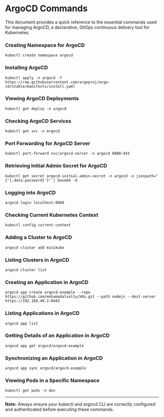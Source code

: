 # ArgoCD Commands

This document provides a quick reference to the essential commands used for managing ArgoCD, a declarative, GitOps continuous delivery tool for Kubernetes.

### Creating Namespace for ArgoCD

```
kubectl create namespace argocd
```

### Installing ArgoCD

```
kubectl apply -n argocd -f https://raw.githubusercontent.com/argoproj/argo-cd/stable/manifests/install.yaml
```

### Viewing ArgoCD Deployments

```
kubectl get deploy -n argocd
```

### Checking ArgoCD Services

```
kubectl get svc -n argocd
```

### Port Forwarding for ArgoCD Server

```
kubectl port-forward svc/argocd-server -n argocd 8080:443
```

### Retrieving Initial Admin Secret for ArgoCD

```
kubectl get secret argocd-initial-admin-secret -n argocd -o jsonpath="{'{.data.password}'}" | base64 -d
```

### Logging into ArgoCD

```
argocd login localhost:8080
```

### Checking Current Kubernetes Context

```
kubectl config current-context
```

### Adding a Cluster to ArgoCD

```
argocd cluster add minikube
```

### Listing Clusters in ArgoCD

```
argocd cluster list
```

### Creating an Application in ArgoCD

```
argocd app create argocd-example --repo https://github.com/mohamadalsalty/k8s.git --path nodejs --dest-server https://192.168.49.2:8443
```

### Listing Applications in ArgoCD

```
argocd app list
```

### Getting Details of an Application in ArgoCD

```
argocd app get argocd/argocd-example
```

### Synchronizing an Application in ArgoCD

```
argocd app sync argocd/argocd-example
```

### Viewing Pods in a Specific Namespace

```
kubectl get pods -n dev
```

---

**Note:** Always ensure your kubectl and argocd CLI are correctly configured and authenticated before executing these commands.
